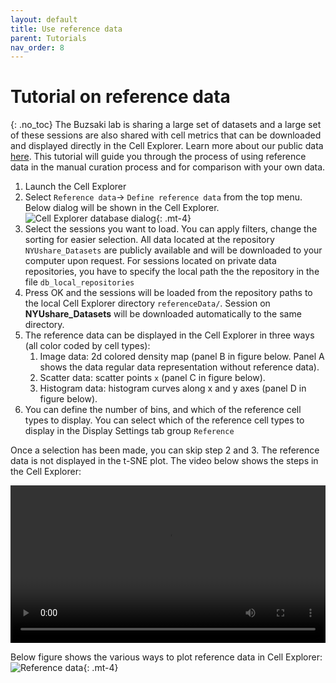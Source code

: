 ```yaml
---
layout: default
title: Use reference data
parent: Tutorials
nav_order: 8
---
```

# Tutorial on reference data
{: .no_toc}
The Buzsaki lab is sharing a large set of datasets and a large set of these sessions are also shared with cell metrics that can be downloaded and displayed directly in the Cell Explorer. Learn more about our public data [here](https://buzsakilab.com/wp/2018/10/29/public-datasets/). This tutorial will guide you through the process of using reference data in the manual curation process and for comparison with your own data.

1. Launch the Cell Explorer
2. Select `Reference data`-> `Define reference data` from the top menu. Below dialog will be shown in the Cell Explorer.
![Cell Explorer database dialog](https://buzsakilab.com/wp/wp-content/uploads/2019/11/Cell-Explorer-database-dialog-1.png){: .mt-4}
3. Select the sessions you want to load. You can apply filters, change the sorting for easier selection. All data located at the repository `NYUshare_Datasets` are publicly available and will be downloaded to your computer upon request. For sessions located on private data repositories, you have to specify the local path the the repository in the file `db_local_repositories`
4. Press OK and the sessions will be loaded from the repository paths to the local Cell Explorer directory `referenceData/`. Session on **NYUshare_Datasets** will be downloaded automatically to the same directory. 
5. The reference data can be displayed in the Cell Explorer in three ways (all color coded by cell types):
   1. Image data: 2d colored density map (panel B in figure below. Panel A shows the data regular data representation without reference data).
   2. Scatter data: scatter points `x` (panel C in figure below).
   3. Histogram data: histogram curves along x and y axes (panel D in figure below). 
6. You can define the number of bins, and which of the reference cell types to display. You can select which of the reference cell types to display in the Display Settings tab group `Reference`

Once a selection has been made, you can skip step 2 and 3. The reference data is not displayed in the t-SNE plot. The video below shows the steps in the Cell Explorer:

<video width="100%" height="auto" controls="controls">
  <source src="https://buzsakilab.com/wp/wp-content/uploads/2020/01/ReferenceDataTutorial.mp4" type="video/mp4">
</video>

Below figure shows the various ways to plot reference data in Cell Explorer:
![Reference data](https://buzsakilab.com/wp/wp-content/uploads/2020/01/referenceData_noRef.png){: .mt-4}